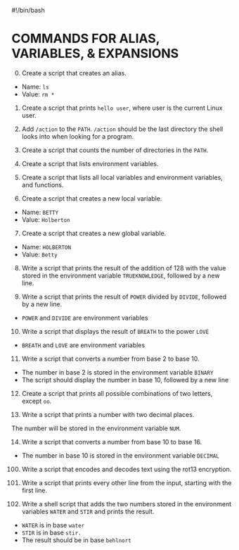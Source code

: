 #!/bin/bash
# COMMANDS FOR ALIAS, VARIABLES, & EXPANSIONS

0. Create a script that creates an alias.

  * Name: `ls`
  * Value: `rm *`

1. Create a script that prints `hello user`, where user is the current Linux
user.

2. Add `/action` to the `PATH`. `/action` should be the last directory the shell
looks into when looking for a program.

3. Create a script that counts the number of directories in the `PATH`.

4. Create a script that lists environment variables.

5. Create a script that lists all local variables and environment variables, and
functions.

6. Create a script that creates a new local variable.

  * Name: `BETTY`
  * Value: `Holberton`

7. Create a script that creates a new global variable.

  * Name: `HOLBERTON`
  * Value: `Betty`

8. Write a script that prints the result of the addition of 128 with the value
stored in the environment variable `TRUEKNOWLEDGE`, followed by a new line.

9. Write a script that prints the result of `POWER` divided by `DIVIDE`, followed
by a new line.

  * `POWER` and `DIVIDE` are environment variables

10. Write a script that displays the result of `BREATH` to the power `LOVE`

  * `BREATH` and `LOVE` are environment variables
 
11. Write a script that converts a number from base 2 to base 10.

  * The number in base 2 is stored in the environment variable `BINARY`
  * The script should display the number in base 10, followed by a new line

 
12. Create a script that prints all possible combinations of two letters, except
`oo`.

13. Write a script that prints a number with two decimal places.

The number will be stored in the environment variable `NUM`.

14. Write a script that converts a number from base 10 to base 16.

  * The number in base 10 is stored in the environment variable `DECIMAL`
  
100. Write a script that encodes and decodes text using the rot13 encryption.

101. Write a script that prints every other line from the input, starting with 
the first line.

102. Write a shell script that adds the two numbers stored in the environment
variables `WATER` and `STIR` and prints the result.

  * `WATER` is in base `water`
  * `STIR` is in base `stir.`
  * The result should be in base `behlnort`
